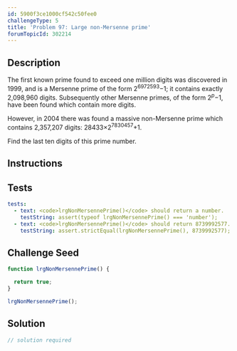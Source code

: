 ```yaml
---
id: 5900f3ce1000cf542c50fee0
challengeType: 5
title: 'Problem 97: Large non-Mersenne prime'
forumTopicId: 302214
---
```


## Description

<section id='description'>

The first known prime found to exceed one million digits was discovered in 1999, and is a Mersenne prime of the form 2<sup>6972593</sup>−1; it contains exactly 2,098,960 digits. Subsequently other Mersenne primes, of the form 2<sup><var>p</var></sup>−1, have been found which contain more digits.

However, in 2004 there was found a massive non-Mersenne prime which contains 2,357,207 digits: 28433×2<sup>7830457</sup>+1.

Find the last ten digits of this prime number.

</section>

## Instructions

<section id='instructions'>

</section>

## Tests

<section id='tests'>

```yml
tests:
  - text: <code>lrgNonMersennePrime()</code> should return a number.
    testString: assert(typeof lrgNonMersennePrime() === 'number');
  - text: <code>lrgNonMersennePrime()</code> should return 8739992577.
    testString: assert.strictEqual(lrgNonMersennePrime(), 8739992577);

```

</section>

## Challenge Seed

<section id='challengeSeed'>

<div id='js-seed'>

```js
function lrgNonMersennePrime() {

  return true;
}

lrgNonMersennePrime();
```

</div>

</section>

## Solution

<section id='solution'>

```js
// solution required
```

</section>
